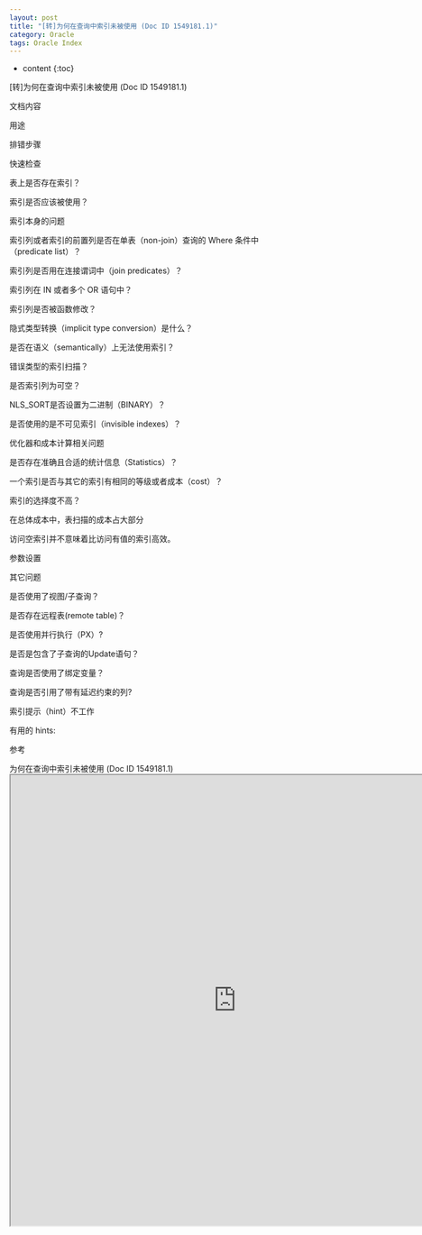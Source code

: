 ```yaml
---
layout: post
title: "[转]为何在查询中索引未被使用 (Doc ID 1549181.1)"
category: Oracle
tags: Oracle Index 
---
```


* content
{:toc}

[转]为何在查询中索引未被使用 (Doc ID 1549181.1)


文档内容

用途

排错步骤

快速检查

表上是否存在索引？

索引是否应该被使用？

索引本身的问题

索引列或者索引的前置列是否在单表（non-join）查询的 Where 条件中（predicate list）？

索引列是否用在连接谓词中（join predicates）？

索引列在 IN 或者多个 OR 语句中？

索引列是否被函数修改？

隐式类型转换（implicit type conversion）是什么？

是否在语义（semantically）上无法使用索引？

错误类型的索引扫描？

是否索引列为可空？

NLS_SORT是否设置为二进制（BINARY）？

是否使用的是不可见索引（invisible indexes）？

优化器和成本计算相关问题

是否存在准确且合适的统计信息（Statistics）？

一个索引是否与其它的索引有相同的等级或者成本（cost）？

索引的选择度不高？

在总体成本中，表扫描的成本占大部分

访问空索引并不意味着比访问有值的索引高效。

参数设置

其它问题

是否使用了视图/子查询？

是否存在远程表(remote table)？

是否使用并行执行（PX）?

是否是包含了子查询的Update语句？

查询是否使用了绑定变量？

查询是否引用了带有延迟约束的列?

索引提示（hint）不工作

有用的 hints:

参考











<p>为何在查询中索引未被使用 (Doc ID 1549181.1)<br>
<iframe id="Doc ID 1549181.1" src="http://www.bigdatalyn.com/files/Oracle/DocID_1549181.1.html" width="800" height="800"></iframe></p>
<p>&nbsp;</p>

	
~~~~ 2017/09/02 LinHong ~~~~




